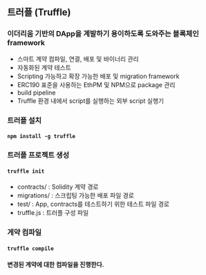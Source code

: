 ## 트러플 (Truffle)

### 이더리움 기반의 DApp을 계발하기 용이하도록 도와주는 블록체인 framework
* 스마트 계약 컴파일, 연결, 배포 및 바이너리 관리
* 자동화된 계약 테스트
* Scripting 가능하고 확장 가능한 배포 및 migration framework
* ERC190 표준을 사용하는 EthPM 및 NPM으로 package 관리
* build pipeline
* Truffle 환경 내에서 script를 실행하는 외부 script 실행기

### 트러플 설치

#### ``` npm install -g truffle ```

### 트러플 프로젝트 생성 

#### ``` truffle init ```
* contracts/ : Solidity 계약 경로
* migrations/ : 스크립팅 가능한 배포 파일 경로
* test/ : App, contracts를 테스트하기 위한 테스트 파일 경로
* truffle.js : 트러플 구성 파일

### 게약 컴파일

#### ``` truffle compile ```
#### 변경된 계약에 대한 컴파일을 진행한다.


